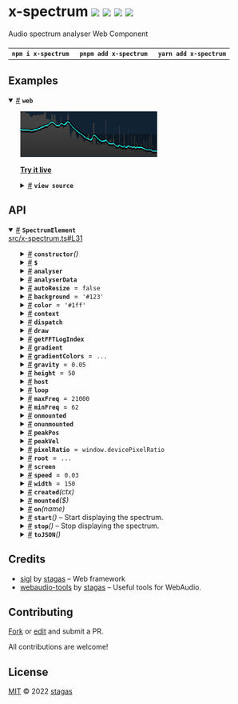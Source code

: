 <h1>
x-spectrum <a href="https://npmjs.org/package/x-spectrum"><img src="https://img.shields.io/badge/npm-v2.0.1-F00.svg?colorA=000"/></a> <a href="src"><img src="https://img.shields.io/badge/loc-174-FFF.svg?colorA=000"/></a> <a href="https://cdn.jsdelivr.net/npm/x-spectrum@2.0.1/dist/x-spectrum.min.js"><img src="https://img.shields.io/badge/brotli-16.6K-333.svg?colorA=000"/></a> <a href="LICENSE"><img src="https://img.shields.io/badge/license-MIT-F0B.svg?colorA=000"/></a>
</h1>

<p></p>

Audio spectrum analyser Web Component

<h4>
<table><tr><td title="Triple click to select and copy paste">
<code>npm i x-spectrum </code>
</td><td title="Triple click to select and copy paste">
<code>pnpm add x-spectrum </code>
</td><td title="Triple click to select and copy paste">
<code>yarn add x-spectrum</code>
</td></tr></table>
</h4>

## Examples

<details id="example$web" title="web" open><summary><span><a href="#example$web">#</a></span>  <code><strong>web</strong></code></summary>  <ul><p></p>  <a href="https://stagas.github.io/x-spectrum/example/web.html"><img width="274.2857142857143" src="example/web.png"></img>  <p><strong>Try it live</strong></p></a>    <details id="source$web" title="web source code" ><summary><span><a href="#source$web">#</a></span>  <code><strong>view source</strong></code></summary>  <a href="example/web.ts">example/web.ts</a>  <p>

```ts
import { fetchAudioBuffer } from 'webaudio-tools'
import { SpectrumElement } from 'x-spectrum'

customElements.define('x-spectrum', SpectrumElement)
document.body.innerHTML = `
<div id="demo" style="display:inline-flex;height:80px;">
  <x-spectrum autoresize></x-spectrum>
</div>
`

const ctx = new AudioContext({ sampleRate: 44100, latencyHint: 'playback' })

const analyser = ctx.createAnalyser()
analyser.fftSize = 16384
analyser.smoothingTimeConstant = 0
analyser.maxDecibels = 0
analyser.minDecibels = -100

// @ts-ignore
const url = new URL('alpha_molecule.ogg', import.meta.url).toString()

fetchAudioBuffer(ctx, url).then(audioBuffer => {
  const source = ctx.createBufferSource()
  source.buffer = audioBuffer
  source.loop = true
  source.connect(ctx.destination)
  source.start(0, 75)
  source.connect(analyser)
  ;(document.querySelector('x-spectrum') as SpectrumElement).analyser = analyser
})

window.onclick = () => ctx.state !== 'running' ? ctx.resume() : ctx.suspend()
if (ctx.state !== 'running')
  document.body.appendChild(new Text('click to start/stop'))
```

</p>
</details></ul></details>

## API

<p>  <details id="SpectrumElement$1" title="Class" open><summary><span><a href="#SpectrumElement$1">#</a></span>  <code><strong>SpectrumElement</strong></code>    </summary>  <a href="src/x-spectrum.ts#L31">src/x-spectrum.ts#L31</a>  <ul>        <p>  <details id="constructor$2" title="Constructor" ><summary><span><a href="#constructor$2">#</a></span>  <code><strong>constructor</strong></code><em>()</em>    </summary>    <ul>    <p>  <details id="new SpectrumElement$3" title="ConstructorSignature" ><summary><span><a href="#new SpectrumElement$3">#</a></span>  <code><strong>new SpectrumElement</strong></code><em>()</em>    </summary>    <ul><p><a href="#SpectrumElement$1">SpectrumElement</a></p>        </ul></details></p>    </ul></details><details id="$$86" title="Property" ><summary><span><a href="#$$86">#</a></span>  <code><strong>$</strong></code>    </summary>  <a href="src/work/stagas/sigl/dist/types/sigl.d.ts#L25">src/work/stagas/sigl/dist/types/sigl.d.ts#L25</a>  <ul><p><span>Context</span>&lt;<a href="#SpectrumElement$1">SpectrumElement</a> &amp; <span>JsxContext</span>&lt;<a href="#SpectrumElement$1">SpectrumElement</a>&gt; &amp; <span>Omit</span>&lt;{<p>    <details id="ctor$90" title="Parameter" ><summary><span><a href="#ctor$90">#</a></span>  <code><strong>ctor</strong></code>    </summary>    <ul><p><span>Class</span>&lt;<a href="#T$50">T</a>&gt;</p>        </ul></details>  <p><strong></strong>&lt;<span>T</span>&gt;<em>(ctor)</em>  &nbsp;=&gt;  <ul><span>CleanClass</span>&lt;<a href="#T$50">T</a>&gt;</ul></p>  <details id="ctx$105" title="Parameter" ><summary><span><a href="#ctx$105">#</a></span>  <code><strong>ctx</strong></code>    </summary>    <ul><p><a href="#T$65">T</a> | <span>Class</span>&lt;<a href="#T$65">T</a>&gt;</p>        </ul></details>  <p><strong></strong>&lt;<span>T</span>&gt;<em>(ctx)</em>  &nbsp;=&gt;  <ul><span>Wrapper</span>&lt;<a href="#T$65">T</a>&gt;</ul></p></p>} &amp; <span>__module</span> &amp; {<p>  <details id="Boolean$109" title="Property" ><summary><span><a href="#Boolean$109">#</a></span>  <code><strong>Boolean</strong></code>    </summary>  <a href="src/work/stagas/sigl/dist/types/index.d.ts#L9">src/work/stagas/sigl/dist/types/index.d.ts#L9</a>  <ul><p>undefined | boolean</p>        </ul></details><details id="Number$108" title="Property" ><summary><span><a href="#Number$108">#</a></span>  <code><strong>Number</strong></code>    </summary>  <a href="src/work/stagas/sigl/dist/types/index.d.ts#L8">src/work/stagas/sigl/dist/types/index.d.ts#L8</a>  <ul><p>undefined | number</p>        </ul></details><details id="String$107" title="Property" ><summary><span><a href="#String$107">#</a></span>  <code><strong>String</strong></code>    </summary>  <a href="src/work/stagas/sigl/dist/types/index.d.ts#L7">src/work/stagas/sigl/dist/types/index.d.ts#L7</a>  <ul><p>undefined | string</p>        </ul></details></p>}, <code>"transition"</code>&gt;&gt;</p>        </ul></details><details id="analyser$15" title="Property" ><summary><span><a href="#analyser$15">#</a></span>  <code><strong>analyser</strong></code>    </summary>  <a href="src/x-spectrum.ts#L49">src/x-spectrum.ts#L49</a>  <ul><p><span>AnalyserNode</span></p>        </ul></details><details id="analyserData$16" title="Property" ><summary><span><a href="#analyserData$16">#</a></span>  <code><strong>analyserData</strong></code>    </summary>  <a href="src/x-spectrum.ts#L50">src/x-spectrum.ts#L50</a>  <ul><p><span>Float32Array</span></p>        </ul></details><details id="autoResize$5" title="Property" ><summary><span><a href="#autoResize$5">#</a></span>  <code><strong>autoResize</strong></code>  <span><span>&nbsp;=&nbsp;</span>  <code>false</code></span>  </summary>  <a href="src/x-spectrum.ts#L34">src/x-spectrum.ts#L34</a>  <ul><p>boolean</p>        </ul></details><details id="background$13" title="Property" ><summary><span><a href="#background$13">#</a></span>  <code><strong>background</strong></code>  <span><span>&nbsp;=&nbsp;</span>  <code>'#123'</code></span>  </summary>  <a href="src/x-spectrum.ts#L46">src/x-spectrum.ts#L46</a>  <ul><p>string</p>        </ul></details><details id="color$14" title="Property" ><summary><span><a href="#color$14">#</a></span>  <code><strong>color</strong></code>  <span><span>&nbsp;=&nbsp;</span>  <code>'#1ff'</code></span>  </summary>  <a href="src/x-spectrum.ts#L47">src/x-spectrum.ts#L47</a>  <ul><p>string</p>        </ul></details><details id="context$110" title="Property" ><summary><span><a href="#context$110">#</a></span>  <code><strong>context</strong></code>    </summary>  <a href="src/work/stagas/sigl/dist/types/sigl.d.ts#L26">src/work/stagas/sigl/dist/types/sigl.d.ts#L26</a>  <ul><p><span>ContextClass</span>&lt;<a href="#SpectrumElement$1">SpectrumElement</a> &amp; <span>JsxContext</span>&lt;<a href="#SpectrumElement$1">SpectrumElement</a>&gt; &amp; <span>Omit</span>&lt;{<p>    <details id="ctor$114" title="Parameter" ><summary><span><a href="#ctor$114">#</a></span>  <code><strong>ctor</strong></code>    </summary>    <ul><p><span>Class</span>&lt;<a href="#T$50">T</a>&gt;</p>        </ul></details>  <p><strong></strong>&lt;<span>T</span>&gt;<em>(ctor)</em>  &nbsp;=&gt;  <ul><span>CleanClass</span>&lt;<a href="#T$50">T</a>&gt;</ul></p>  <details id="ctx$129" title="Parameter" ><summary><span><a href="#ctx$129">#</a></span>  <code><strong>ctx</strong></code>    </summary>    <ul><p><a href="#T$65">T</a> | <span>Class</span>&lt;<a href="#T$65">T</a>&gt;</p>        </ul></details>  <p><strong></strong>&lt;<span>T</span>&gt;<em>(ctx)</em>  &nbsp;=&gt;  <ul><span>Wrapper</span>&lt;<a href="#T$65">T</a>&gt;</ul></p></p>} &amp; <span>__module</span> &amp; {<p>  <details id="Boolean$133" title="Property" ><summary><span><a href="#Boolean$133">#</a></span>  <code><strong>Boolean</strong></code>    </summary>  <a href="src/work/stagas/sigl/dist/types/index.d.ts#L9">src/work/stagas/sigl/dist/types/index.d.ts#L9</a>  <ul><p>undefined | boolean</p>        </ul></details><details id="Number$132" title="Property" ><summary><span><a href="#Number$132">#</a></span>  <code><strong>Number</strong></code>    </summary>  <a href="src/work/stagas/sigl/dist/types/index.d.ts#L8">src/work/stagas/sigl/dist/types/index.d.ts#L8</a>  <ul><p>undefined | number</p>        </ul></details><details id="String$131" title="Property" ><summary><span><a href="#String$131">#</a></span>  <code><strong>String</strong></code>    </summary>  <a href="src/work/stagas/sigl/dist/types/index.d.ts#L7">src/work/stagas/sigl/dist/types/index.d.ts#L7</a>  <ul><p>undefined | string</p>        </ul></details></p>}, <code>"transition"</code>&gt;&gt;</p>        </ul></details><details id="dispatch$71" title="Property" ><summary><span><a href="#dispatch$71">#</a></span>  <code><strong>dispatch</strong></code>    </summary>  <a href="src/work/stagas/sigl/dist/types/events.d.ts#L4">src/work/stagas/sigl/dist/types/events.d.ts#L4</a>  <ul><p><span>Dispatch</span>&lt;<details id="__type$72" title="Function" ><summary><span><a href="#__type$72">#</a></span>  <em>(name, detail, init)</em>    </summary>    <ul>    <p>    <details id="name$76" title="Parameter" ><summary><span><a href="#name$76">#</a></span>  <code><strong>name</strong></code>    </summary>    <ul><p><span>Event</span> | <span>Narrow</span>&lt;<a href="#K$74">K</a>, string&gt;</p>        </ul></details><details id="detail$77" title="Parameter" ><summary><span><a href="#detail$77">#</a></span>  <code><strong>detail</strong></code>    </summary>    <ul><p><a href="#E$75">E</a></p>        </ul></details><details id="init$78" title="Parameter" ><summary><span><a href="#init$78">#</a></span>  <code><strong>init</strong></code>    </summary>    <ul><p><span>CustomEventInit</span>&lt;any&gt;</p>        </ul></details>  <p><strong></strong>&lt;<span>K</span>, <span>E</span>&gt;<em>(name, detail, init)</em>  &nbsp;=&gt;  <ul>any</ul></p></p>    </ul></details>&gt;</p>        </ul></details><details id="draw$32" title="Property" ><summary><span><a href="#draw$32">#</a></span>  <code><strong>draw</strong></code>    </summary>  <a href="src/x-spectrum.ts#L63">src/x-spectrum.ts#L63</a>  <ul><p><details id="__type$33" title="Function" ><summary><span><a href="#__type$33">#</a></span>  <em>()</em>    </summary>    <ul>    <p>      <p><strong></strong><em>()</em>  &nbsp;=&gt;  <ul>void</ul></p></p>    </ul></details></p>        </ul></details><details id="getFFTLogIndex$17" title="Property" ><summary><span><a href="#getFFTLogIndex$17">#</a></span>  <code><strong>getFFTLogIndex</strong></code>    </summary>  <a href="src/x-spectrum.ts#L51">src/x-spectrum.ts#L51</a>  <ul><p><details id="__type$18" title="Function" ><summary><span><a href="#__type$18">#</a></span>  <em>(normal)</em>    </summary>    <ul>    <p>    <details id="normal$20" title="Parameter" ><summary><span><a href="#normal$20">#</a></span>  <code><strong>normal</strong></code>    </summary>    <ul><p>number</p>        </ul></details>  <p><strong></strong><em>(normal)</em>  &nbsp;=&gt;  <ul>number</ul></p></p>    </ul></details></p>        </ul></details><details id="gradient$21" title="Property" ><summary><span><a href="#gradient$21">#</a></span>  <code><strong>gradient</strong></code>    </summary>  <a href="src/x-spectrum.ts#L52">src/x-spectrum.ts#L52</a>  <ul><p><span>CanvasGradient</span></p>        </ul></details><details id="gradientColors$28" title="Property" ><summary><span><a href="#gradientColors$28">#</a></span>  <code><strong>gradientColors</strong></code>  <span><span>&nbsp;=&nbsp;</span>  <code>...</code></span>  </summary>  <a href="src/x-spectrum.ts#L59">src/x-spectrum.ts#L59</a>  <ul><p>{<p>  <details id="0.3$30" title="Property" ><summary><span><a href="#0.3$30">#</a></span>  <code><strong>0.3</strong></code>  <span><span>&nbsp;=&nbsp;</span>  <code>'#424242'</code></span>  </summary>    <ul><p>string</p>        </ul></details><details id="1$31" title="Property" ><summary><span><a href="#1$31">#</a></span>  <code><strong>1</strong></code>  <span><span>&nbsp;=&nbsp;</span>  <code>'#2f2f2f'</code></span>  </summary>    <ul><p>string</p>        </ul></details></p>}</p>        </ul></details><details id="gravity$12" title="Property" ><summary><span><a href="#gravity$12">#</a></span>  <code><strong>gravity</strong></code>  <span><span>&nbsp;=&nbsp;</span>  <code>0.05</code></span>  </summary>  <a href="src/x-spectrum.ts#L44">src/x-spectrum.ts#L44</a>  <ul><p>number</p>        </ul></details><details id="height$7" title="Property" ><summary><span><a href="#height$7">#</a></span>  <code><strong>height</strong></code>  <span><span>&nbsp;=&nbsp;</span>  <code>50</code></span>  </summary>  <a href="src/x-spectrum.ts#L37">src/x-spectrum.ts#L37</a>  <ul><p>number</p>        </ul></details><details id="host$85" title="Property" ><summary><span><a href="#host$85">#</a></span>  <code><strong>host</strong></code>    </summary>  <a href="src/work/stagas/sigl/dist/types/sigl.d.ts#L24">src/work/stagas/sigl/dist/types/sigl.d.ts#L24</a>  <ul><p><a href="#SpectrumElement$1">SpectrumElement</a></p>        </ul></details><details id="loop$35" title="Property" ><summary><span><a href="#loop$35">#</a></span>  <code><strong>loop</strong></code>    </summary>  <a href="src/x-spectrum.ts#L64">src/x-spectrum.ts#L64</a>  <ul><p>{<p>  <details id="start$37" title="Method" ><summary><span><a href="#start$37">#</a></span>  <code><strong>start</strong></code><em>()</em>    </summary>    <ul>    <p>      <p><strong>start</strong><em>()</em>  &nbsp;=&gt;  <ul>void</ul></p></p>    </ul></details><details id="stop$39" title="Method" ><summary><span><a href="#stop$39">#</a></span>  <code><strong>stop</strong></code><em>()</em>    </summary>    <ul>    <p>      <p><strong>stop</strong><em>()</em>  &nbsp;=&gt;  <ul>void</ul></p></p>    </ul></details></p>}</p>        </ul></details><details id="maxFreq$10" title="Property" ><summary><span><a href="#maxFreq$10">#</a></span>  <code><strong>maxFreq</strong></code>  <span><span>&nbsp;=&nbsp;</span>  <code>21000</code></span>  </summary>  <a href="src/x-spectrum.ts#L41">src/x-spectrum.ts#L41</a>  <ul><p>number</p>        </ul></details><details id="minFreq$9" title="Property" ><summary><span><a href="#minFreq$9">#</a></span>  <code><strong>minFreq</strong></code>  <span><span>&nbsp;=&nbsp;</span>  <code>62</code></span>  </summary>  <a href="src/x-spectrum.ts#L40">src/x-spectrum.ts#L40</a>  <ul><p>number</p>        </ul></details><details id="onmounted$83" title="Property" ><summary><span><a href="#onmounted$83">#</a></span>  <code><strong>onmounted</strong></code>    </summary>    <ul><p><span>EventHandler</span>&lt;<a href="#SpectrumElement$1">SpectrumElement</a>, <span>CustomEvent</span>&lt;any&gt;&gt;</p>        </ul></details><details id="onunmounted$84" title="Property" ><summary><span><a href="#onunmounted$84">#</a></span>  <code><strong>onunmounted</strong></code>    </summary>    <ul><p><span>EventHandler</span>&lt;<a href="#SpectrumElement$1">SpectrumElement</a>, <span>CustomEvent</span>&lt;any&gt;&gt;</p>        </ul></details><details id="peakPos$22" title="Property" ><summary><span><a href="#peakPos$22">#</a></span>  <code><strong>peakPos</strong></code>    </summary>  <a href="src/x-spectrum.ts#L53">src/x-spectrum.ts#L53</a>  <ul><p><span>Float32Array</span></p>        </ul></details><details id="peakVel$23" title="Property" ><summary><span><a href="#peakVel$23">#</a></span>  <code><strong>peakVel</strong></code>    </summary>  <a href="src/x-spectrum.ts#L54">src/x-spectrum.ts#L54</a>  <ul><p><span>Float32Array</span></p>        </ul></details><details id="pixelRatio$8" title="Property" ><summary><span><a href="#pixelRatio$8">#</a></span>  <code><strong>pixelRatio</strong></code>  <span><span>&nbsp;=&nbsp;</span>  <code>window.devicePixelRatio</code></span>  </summary>  <a href="src/x-spectrum.ts#L38">src/x-spectrum.ts#L38</a>  <ul><p>number</p>        </ul></details><details id="root$4" title="Property" ><summary><span><a href="#root$4">#</a></span>  <code><strong>root</strong></code>  <span><span>&nbsp;=&nbsp;</span>  <code>...</code></span>  </summary>  <a href="src/x-spectrum.ts#L32">src/x-spectrum.ts#L32</a>  <ul><p><span>ShadowRoot</span></p>        </ul></details><details id="screen$24" title="Property" ><summary><span><a href="#screen$24">#</a></span>  <code><strong>screen</strong></code>    </summary>  <a href="src/x-spectrum.ts#L55">src/x-spectrum.ts#L55</a>  <ul><p>{<p>  <details id="canvas$26" title="Property" ><summary><span><a href="#canvas$26">#</a></span>  <code><strong>canvas</strong></code>    </summary>  <a href="src/x-spectrum.ts#L56">src/x-spectrum.ts#L56</a>  <ul><p><span>HTMLCanvasElement</span></p>        </ul></details><details id="ctx$27" title="Property" ><summary><span><a href="#ctx$27">#</a></span>  <code><strong>ctx</strong></code>    </summary>  <a href="src/x-spectrum.ts#L57">src/x-spectrum.ts#L57</a>  <ul><p><span>CanvasRenderingContext2D</span></p>        </ul></details></p>}</p>        </ul></details><details id="speed$11" title="Property" ><summary><span><a href="#speed$11">#</a></span>  <code><strong>speed</strong></code>  <span><span>&nbsp;=&nbsp;</span>  <code>0.03</code></span>  </summary>  <a href="src/x-spectrum.ts#L43">src/x-spectrum.ts#L43</a>  <ul><p>number</p>        </ul></details><details id="width$6" title="Property" ><summary><span><a href="#width$6">#</a></span>  <code><strong>width</strong></code>  <span><span>&nbsp;=&nbsp;</span>  <code>150</code></span>  </summary>  <a href="src/x-spectrum.ts#L36">src/x-spectrum.ts#L36</a>  <ul><p>number</p>        </ul></details><details id="created$134" title="Method" ><summary><span><a href="#created$134">#</a></span>  <code><strong>created</strong></code><em>(ctx)</em>    </summary>    <ul>    <p>    <details id="ctx$136" title="Parameter" ><summary><span><a href="#ctx$136">#</a></span>  <code><strong>ctx</strong></code>    </summary>    <ul><p><span>Context</span>&lt;<a href="#SpectrumElement$1">SpectrumElement</a> &amp; <span>JsxContext</span>&lt;<a href="#SpectrumElement$1">SpectrumElement</a>&gt; &amp; <span>Omit</span>&lt;{<p>    <details id="ctor$140" title="Parameter" ><summary><span><a href="#ctor$140">#</a></span>  <code><strong>ctor</strong></code>    </summary>    <ul><p><span>Class</span>&lt;<a href="#T$50">T</a>&gt;</p>        </ul></details>  <p><strong></strong>&lt;<span>T</span>&gt;<em>(ctor)</em>  &nbsp;=&gt;  <ul><span>CleanClass</span>&lt;<a href="#T$50">T</a>&gt;</ul></p>  <details id="ctx$155" title="Parameter" ><summary><span><a href="#ctx$155">#</a></span>  <code><strong>ctx</strong></code>    </summary>    <ul><p><a href="#T$65">T</a> | <span>Class</span>&lt;<a href="#T$65">T</a>&gt;</p>        </ul></details>  <p><strong></strong>&lt;<span>T</span>&gt;<em>(ctx)</em>  &nbsp;=&gt;  <ul><span>Wrapper</span>&lt;<a href="#T$65">T</a>&gt;</ul></p></p>} &amp; <span>__module</span> &amp; {<p>  <details id="Boolean$159" title="Property" ><summary><span><a href="#Boolean$159">#</a></span>  <code><strong>Boolean</strong></code>    </summary>  <a href="src/work/stagas/sigl/dist/types/index.d.ts#L9">src/work/stagas/sigl/dist/types/index.d.ts#L9</a>  <ul><p>undefined | boolean</p>        </ul></details><details id="Number$158" title="Property" ><summary><span><a href="#Number$158">#</a></span>  <code><strong>Number</strong></code>    </summary>  <a href="src/work/stagas/sigl/dist/types/index.d.ts#L8">src/work/stagas/sigl/dist/types/index.d.ts#L8</a>  <ul><p>undefined | number</p>        </ul></details><details id="String$157" title="Property" ><summary><span><a href="#String$157">#</a></span>  <code><strong>String</strong></code>    </summary>  <a href="src/work/stagas/sigl/dist/types/index.d.ts#L7">src/work/stagas/sigl/dist/types/index.d.ts#L7</a>  <ul><p>undefined | string</p>        </ul></details></p>}, <code>"transition"</code>&gt;&gt;</p>        </ul></details>  <p><strong>created</strong><em>(ctx)</em>  &nbsp;=&gt;  <ul>void</ul></p></p>    </ul></details><details id="mounted$45" title="Method" ><summary><span><a href="#mounted$45">#</a></span>  <code><strong>mounted</strong></code><em>($)</em>    </summary>  <a href="src/x-spectrum.ts#L81">src/x-spectrum.ts#L81</a>  <ul>    <p>    <details id="$$47" title="Parameter" ><summary><span><a href="#$$47">#</a></span>  <code><strong>$</strong></code>    </summary>    <ul><p><span>Context</span>&lt;<a href="#SpectrumElement$1">SpectrumElement</a> &amp; <span>JsxContext</span>&lt;<a href="#SpectrumElement$1">SpectrumElement</a>&gt; &amp; <span>Omit</span>&lt;{<p>    <details id="ctor$51" title="Parameter" ><summary><span><a href="#ctor$51">#</a></span>  <code><strong>ctor</strong></code>    </summary>    <ul><p><span>Class</span>&lt;<a href="#T$50">T</a>&gt;</p>        </ul></details>  <p><strong></strong>&lt;<span>T</span>&gt;<em>(ctor)</em>  &nbsp;=&gt;  <ul><span>CleanClass</span>&lt;<a href="#T$50">T</a>&gt;</ul></p>  <details id="ctx$66" title="Parameter" ><summary><span><a href="#ctx$66">#</a></span>  <code><strong>ctx</strong></code>    </summary>    <ul><p><a href="#T$65">T</a> | <span>Class</span>&lt;<a href="#T$65">T</a>&gt;</p>        </ul></details>  <p><strong></strong>&lt;<span>T</span>&gt;<em>(ctx)</em>  &nbsp;=&gt;  <ul><span>Wrapper</span>&lt;<a href="#T$65">T</a>&gt;</ul></p></p>} &amp; <span>__module</span> &amp; {<p>  <details id="Boolean$70" title="Property" ><summary><span><a href="#Boolean$70">#</a></span>  <code><strong>Boolean</strong></code>    </summary>  <a href="src/work/stagas/sigl/dist/types/index.d.ts#L9">src/work/stagas/sigl/dist/types/index.d.ts#L9</a>  <ul><p>undefined | boolean</p>        </ul></details><details id="Number$69" title="Property" ><summary><span><a href="#Number$69">#</a></span>  <code><strong>Number</strong></code>    </summary>  <a href="src/work/stagas/sigl/dist/types/index.d.ts#L8">src/work/stagas/sigl/dist/types/index.d.ts#L8</a>  <ul><p>undefined | number</p>        </ul></details><details id="String$68" title="Property" ><summary><span><a href="#String$68">#</a></span>  <code><strong>String</strong></code>    </summary>  <a href="src/work/stagas/sigl/dist/types/index.d.ts#L7">src/work/stagas/sigl/dist/types/index.d.ts#L7</a>  <ul><p>undefined | string</p>        </ul></details></p>}, <code>"transition"</code>&gt;&gt;</p>        </ul></details>  <p><strong>mounted</strong><em>($)</em>  &nbsp;=&gt;  <ul>void</ul></p></p>    </ul></details><details id="on$79" title="Method" ><summary><span><a href="#on$79">#</a></span>  <code><strong>on</strong></code><em>(name)</em>    </summary>    <ul>    <p>    <details id="name$82" title="Parameter" ><summary><span><a href="#name$82">#</a></span>  <code><strong>name</strong></code>    </summary>    <ul><p><a href="#K$81">K</a></p>        </ul></details>  <p><strong>on</strong>&lt;<span>K</span>&gt;<em>(name)</em>  &nbsp;=&gt;  <ul><span>On</span>&lt;<span>Fn</span>&lt;[  <span>EventHandler</span>&lt;<a href="#SpectrumElement$1">SpectrumElement</a>, <span>LifecycleEvents</span> &amp; object  [<a href="#K$81">K</a>]&gt;  ], <span>Off</span>&gt;&gt;</ul></p></p>    </ul></details><details id="start$41" title="Method" ><summary><span><a href="#start$41">#</a></span>  <code><strong>start</strong></code><em>()</em>     &ndash; Start displaying the spectrum.</summary>  <a href="src/x-spectrum.ts#L71">src/x-spectrum.ts#L71</a>  <ul>    <p>      <p><strong>start</strong><em>()</em>  &nbsp;=&gt;  <ul>void</ul></p></p>    </ul></details><details id="stop$43" title="Method" ><summary><span><a href="#stop$43">#</a></span>  <code><strong>stop</strong></code><em>()</em>     &ndash; Stop displaying the spectrum.</summary>  <a href="src/x-spectrum.ts#L77">src/x-spectrum.ts#L77</a>  <ul>    <p>      <p><strong>stop</strong><em>()</em>  &nbsp;=&gt;  <ul>void</ul></p></p>    </ul></details><details id="toJSON$160" title="Method" ><summary><span><a href="#toJSON$160">#</a></span>  <code><strong>toJSON</strong></code><em>()</em>    </summary>    <ul>    <p>      <p><strong>toJSON</strong><em>()</em>  &nbsp;=&gt;  <ul><span>Pick</span>&lt;<a href="#SpectrumElement$1">SpectrumElement</a>, keyof     <a href="#SpectrumElement$1">SpectrumElement</a>&gt;</ul></p></p>    </ul></details></p></ul></details></p>

## Credits

- [sigl](https://npmjs.org/package/sigl) by [stagas](https://github.com/stagas) &ndash; Web framework
- [webaudio-tools](https://npmjs.org/package/webaudio-tools) by [stagas](https://github.com/stagas) &ndash; Useful tools for WebAudio.

## Contributing

[Fork](https://github.com/stagas/x-spectrum/fork) or [edit](https://github.dev/stagas/x-spectrum) and submit a PR.

All contributions are welcome!

## License

<a href="LICENSE">MIT</a> &copy; 2022 [stagas](https://github.com/stagas)
